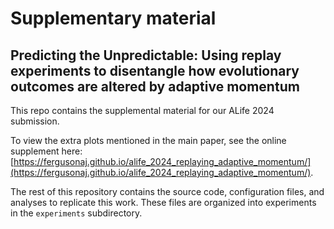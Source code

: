 # Supplementary material
## Predicting the Unpredictable: Using replay experiments to disentangle how evolutionary outcomes are altered by adaptive momentum

This repo contains the supplemental material for our ALife 2024 submission. 

To view the extra plots mentioned in the main paper, see the online supplement here: [https://fergusonaj.github.io/alife_2024_replaying_adaptive_momentum/](https://fergusonaj.github.io/alife_2024_replaying_adaptive_momentum/).

The rest of this repository contains the source code, configuration files, and analyses to replicate this work. 
These files are organized into experiments in the `experiments` subdirectory. 

